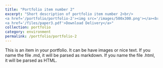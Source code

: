 ```yaml
---
title: "Portfolio item number 2"
excerpt: "Short description of portfolio item number 2<br/>
<a href='/portfolio/portfolio-2'><img src='/images/500x300.png'></a><br/>
<a href='/files/paper3.pdf'>Download Delivery</a>"
collection: portfolio
category: environment
permalink: /portfolio/portfolio-2
---
```


This is an item in your portfolio. It can be have images or nice text. If you name the file .md, it will be parsed as markdown. If you name the file .html, it will be parsed as HTML. 

